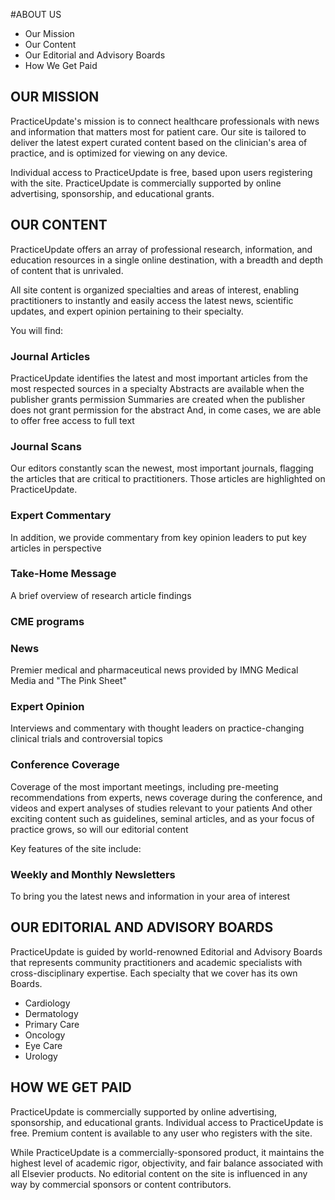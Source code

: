 #ABOUT US

- Our Mission
- Our Content
- Our Editorial and Advisory Boards
- How We Get Paid

## OUR MISSION

PracticeUpdate's mission is to connect healthcare professionals with news and information that matters most for patient care. Our site is tailored to deliver the latest expert curated content based on the clinician's area of practice, and is optimized for viewing on any device.

Individual access to PracticeUpdate is free, based upon users registering with the site. PracticeUpdate is commercially supported by online advertising, sponsorship, and educational grants.

## OUR CONTENT
PracticeUpdate offers an array of professional research, information, and education resources in a single online destination, with a breadth and depth of content that is unrivaled.

All site content is organized specialties and areas of interest, enabling practitioners to instantly and easily access the latest news, scientific updates, and expert opinion pertaining to their specialty.

You will find:

### Journal Articles

PracticeUpdate identifies the latest and most important articles from the most respected sources in a specialty
Abstracts are available when the publisher grants permission
Summaries are created when the publisher does not grant permission for the abstract
And, in come cases, we are able to offer free access to full text

### Journal Scans

Our editors constantly scan the newest, most important journals, flagging the articles that are critical to practitioners. Those articles are highlighted on PracticeUpdate.

### Expert Commentary

In addition, we provide commentary from key opinion leaders to put key articles in perspective

### Take-Home Message

A brief overview of research article findings

### CME programs

### News

Premier medical and pharmaceutical news provided by IMNG Medical Media and "The Pink Sheet"

### Expert Opinion

Interviews and commentary with thought leaders on practice-changing clinical trials and controversial topics


### Conference Coverage

Coverage of the most important meetings, including pre-meeting recommendations from experts, news coverage during the conference, and videos and expert analyses of studies relevant to your patients
And other exciting content such as guidelines, seminal articles, and as your focus of practice grows, so will our editorial content

Key features of the site include:

### Weekly and Monthly Newsletters

To bring you the latest news and information in your area of interest

## OUR EDITORIAL AND ADVISORY BOARDS

PracticeUpdate is guided by world-renowned Editorial and Advisory Boards that represents community practitioners and academic specialists with cross-disciplinary expertise. Each specialty that we cover has its own Boards.

- Cardiology
- Dermatology
- Primary Care
- Oncology
- Eye Care
- Urology

## HOW WE GET PAID

PracticeUpdate is commercially supported by online advertising, sponsorship, and educational grants. Individual access to PracticeUpdate is free. Premium content is available to any user who registers with the site.

While PracticeUpdate is a commercially-sponsored product, it maintains the highest level of academic rigor, objectivity, and fair balance associated with all Elsevier products. No editorial content on the site is influenced in any way by commercial sponsors or content contributors.